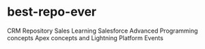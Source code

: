 # best-repo-ever
CRM Repository Sales
Learning Salesforce Advanced Programming concepts
Apex concepts and Lightning
Platform Events
